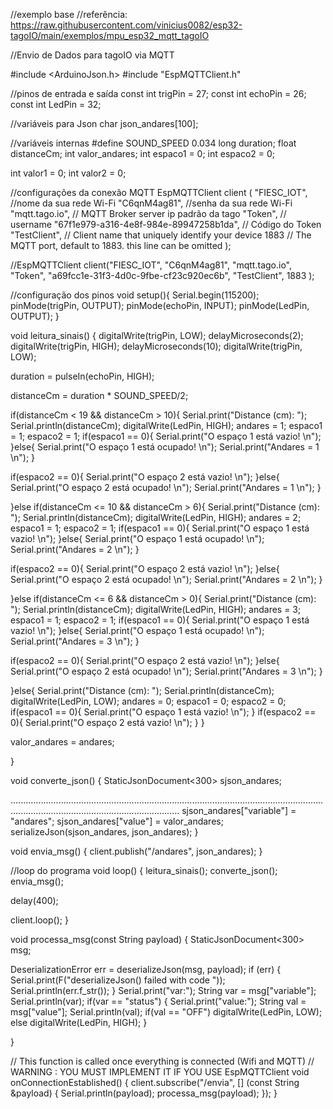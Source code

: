 //exemplo base
//referência: https://raw.githubusercontent.com/vinicius0082/esp32-tagoIO/main/exemplos/mpu_esp32_mqtt_tagoIO


//Envio de Dados para tagoIO via MQTT

#include <ArduinoJson.h>
#include "EspMQTTClient.h"

//pinos de entrada e saída
const int trigPin = 27;
const int echoPin = 26;
const int LedPin = 32;

//variáveis para Json
char json_andares[100];

//variáveis internas
#define SOUND_SPEED 0.034
long duration;
float distanceCm;
int valor_andares;
int espaco1 = 0;
int espaco2 = 0;

int valor1 = 0;
int valor2 = 0;


//configurações da conexão MQTT
EspMQTTClient client
(
"FIESC_IOT", //nome da sua rede Wi-Fi
"C6qnM4ag81", //senha da sua rede Wi-Fi
"mqtt.tago.io", // MQTT Broker server ip padrão da tago
"Token", // username
"67f1e979-a316-4e8f-984e-89947258b1da", // Código do Token
"TestClient", // Client name that uniquely identify your device
1883 // The MQTT port, default to 1883. this line can be omitted
);

//EspMQTTClient client("FIESC_IOT", "C6qnM4ag81", "mqtt.tago.io", "Token", "a69fcc1e-31f3-4d0c-9fbe-cf23c920ec6b", "TestClient", 1883 );

//configuração dos pinos
void setup(){
Serial.begin(115200);
pinMode(trigPin, OUTPUT);
pinMode(echoPin, INPUT);
pinMode(LedPin, OUTPUT);
}

void leitura_sinais()
{
digitalWrite(trigPin, LOW);
delayMicroseconds(2);
digitalWrite(trigPin, HIGH);
delayMicroseconds(10);
digitalWrite(trigPin, LOW);

duration = pulseIn(echoPin, HIGH);

distanceCm = duration * SOUND_SPEED/2;

if(distanceCm < 19 && distanceCm > 10){
Serial.print("Distance (cm): ");
Serial.println(distanceCm);
digitalWrite(LedPin, HIGH);
andares = 1;
espaco1 = 1;
espaco2 = 1;
if(espaco1 == 0){
Serial.print("O espaço 1 está vazio! \n");
}else{
Serial.print("O espaço 1 está ocupado! \n");
Serial.print("Andares = 1 \n");
}

if(espaco2 == 0){
Serial.print("O espaço 2 está vazio! \n");
}else{
Serial.print("O espaço 2 está ocupado! \n");
Serial.print("Andares = 1 \n");
}

}else if(distanceCm <= 10 && distanceCm > 6){
Serial.print("Distance (cm): ");
Serial.println(distanceCm);
digitalWrite(LedPin, HIGH);
andares = 2;
espaco1 = 1;
espaco2 = 1;
if(espaco1 == 0){
Serial.print("O espaço 1 está vazio! \n");
}else{
Serial.print("O espaço 1 está ocupado! \n");
Serial.print("Andares = 2 \n");
}

if(espaco2 == 0){
Serial.print("O espaço 2 está vazio! \n");
}else{
Serial.print("O espaço 2 está ocupado! \n");
Serial.print("Andares = 2 \n");
}

}else if(distanceCm <= 6 && distanceCm > 0){
Serial.print("Distance (cm): ");
Serial.println(distanceCm);
digitalWrite(LedPin, HIGH);
andares = 3;
espaco1 = 1;
espaco2 = 1;
if(espaco1 == 0){
Serial.print("O espaço 1 está vazio! \n");
}else{
Serial.print("O espaço 1 está ocupado! \n");
Serial.print("Andares = 3 \n");
}

if(espaco2 == 0){
Serial.print("O espaço 2 está vazio! \n");
}else{
Serial.print("O espaço 2 está ocupado! \n");
Serial.print("Andares = 3 \n");
}

}else{
Serial.print("Distance (cm): ");
Serial.println(distanceCm);
digitalWrite(LedPin, LOW);
andares = 0;
espaco1 = 0;
espaco2 = 0;
if(espaco1 == 0){
Serial.print("O espaço 1 está vazio! \n");
}
if(espaco2 == 0){
Serial.print("O espaço 2 está vazio! \n");
}
}

valor_andares = andares;

}

void converte_json()
{
StaticJsonDocument<300> sjson_andares;

...............................................................................................................................................................................................
sjson_andares["variable"] = "andares";
sjson_andares["value"] = valor_andares;
serializeJson(sjson_andares, json_andares);
}

void envia_msg()
{
client.publish("/andares", json_andares);
}

//loop do programa
void loop()
{
leitura_sinais();
converte_json();
envia_msg();

delay(400);

client.loop();
}

void processa_msg(const String payload)
{
StaticJsonDocument<300> msg;

DeserializationError err = deserializeJson(msg, payload);
if (err) {
Serial.print(F("deserializeJson() failed with code "));
Serial.println(err.f_str());
}
Serial.print("var:");
String var = msg["variable"];
Serial.println(var);
if(var == "status")
{
Serial.print("value:");
String val = msg["value"];
Serial.println(val);
if(val == "OFF")
digitalWrite(LedPin, LOW);
else
digitalWrite(LedPin, HIGH);
}

}

// This function is called once everything is connected (Wifi and MQTT)
// WARNING : YOU MUST IMPLEMENT IT IF YOU USE EspMQTTClient
void onConnectionEstablished()
{
client.subscribe("/envia", [] (const String &payload) {
Serial.println(payload);
processa_msg(payload);
});
}
